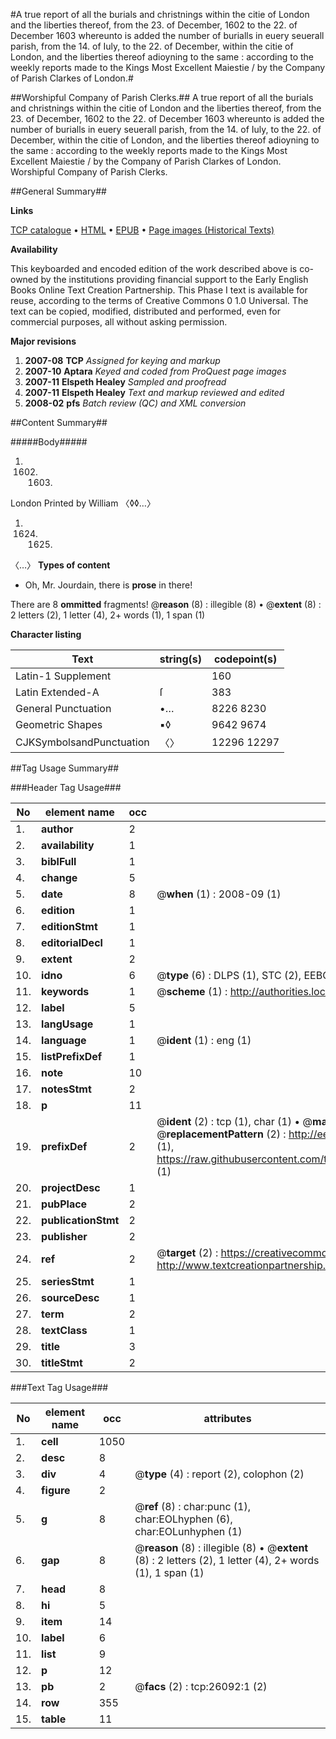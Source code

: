 #A true report of all the burials and christnings within the citie of London and the liberties thereof, from the 23. of December, 1602 to the 22. of December 1603 whereunto is added the number of burialls in euery seuerall parish, from the 14. of Iuly, to the 22. of December, within the citie of London, and the liberties thereof adioyning to the same : according to the weekly reports made to the Kings Most Excellent Maiestie / by the Company of Parish Clarkes of London.#

##Worshipful Company of Parish Clerks.##
A true report of all the burials and christnings within the citie of London and the liberties thereof, from the 23. of December, 1602 to the 22. of December 1603 whereunto is added the number of burialls in euery seuerall parish, from the 14. of Iuly, to the 22. of December, within the citie of London, and the liberties thereof adioyning to the same : according to the weekly reports made to the Kings Most Excellent Maiestie / by the Company of Parish Clarkes of London.
Worshipful Company of Parish Clerks.

##General Summary##

**Links**

[TCP catalogue](http://www.ota.ox.ac.uk/tcp/)  • 
[HTML](http://tei.it.ox.ac.uk/tcp/Texts-HTML/free/A06/A06253.html)  • 
[EPUB](http://tei.it.ox.ac.uk/tcp/Texts-EPUB/free/A06/A06253.epub) • 
[Page images (Historical Texts)](https://data.historicaltexts.jisc.ac.uk/view?pubId=eebo-23021730e&pageId=eebo-23021730e-26092-1)

**Availability**

This keyboarded and encoded edition of the
	       work described above is co-owned by the institutions
	       providing financial support to the Early English Books
	       Online Text Creation Partnership. This Phase I text is
	       available for reuse, according to the terms of Creative
	       Commons 0 1.0 Universal. The text can be copied,
	       modified, distributed and performed, even for
	       commercial purposes, all without asking permission.

**Major revisions**

1. __2007-08__ __TCP__ *Assigned for keying and markup*
1. __2007-10__ __Aptara__ *Keyed and coded from ProQuest page images*
1. __2007-11__ __Elspeth Healey__ *Sampled and proofread*
1. __2007-11__ __Elspeth Healey__ *Text and markup reviewed and edited*
1. __2008-02__ __pfs__ *Batch review (QC) and XML conversion*

##Content Summary##

#####Body#####

1. 1602. 1603.
London Printed by William 〈◊◊…〉
1. 1624. 1625.
〈…〉
**Types of content**

  * Oh, Mr. Jourdain, there is **prose** in there!

There are 8 **ommitted** fragments! 
 @__reason__ (8) : illegible (8)  •  @__extent__ (8) : 2 letters (2), 1 letter (4), 2+ words (1), 1 span (1)

**Character listing**


|Text|string(s)|codepoint(s)|
|---|---|---|
|Latin-1 Supplement| |160|
|Latin Extended-A|ſ|383|
|General Punctuation|•…|8226 8230|
|Geometric Shapes|▪◊|9642 9674|
|CJKSymbolsandPunctuation|〈〉|12296 12297|

##Tag Usage Summary##

###Header Tag Usage###

|No|element name|occ|attributes|
|---|---|---|---|
|1.|__author__|2||
|2.|__availability__|1||
|3.|__biblFull__|1||
|4.|__change__|5||
|5.|__date__|8| @__when__ (1) : 2008-09 (1)|
|6.|__edition__|1||
|7.|__editionStmt__|1||
|8.|__editorialDecl__|1||
|9.|__extent__|2||
|10.|__idno__|6| @__type__ (6) : DLPS (1), STC (2), EEBO-CITATION (1), OCLC (1), VID (1)|
|11.|__keywords__|1| @__scheme__ (1) : http://authorities.loc.gov/ (1)|
|12.|__label__|5||
|13.|__langUsage__|1||
|14.|__language__|1| @__ident__ (1) : eng (1)|
|15.|__listPrefixDef__|1||
|16.|__note__|10||
|17.|__notesStmt__|2||
|18.|__p__|11||
|19.|__prefixDef__|2| @__ident__ (2) : tcp (1), char (1)  •  @__matchPattern__ (2) : ([0-9\-]+):([0-9IVX]+) (1), (.+) (1)  •  @__replacementPattern__ (2) : http://eebo.chadwyck.com/downloadtiff?vid=$1&page=$2 (1), https://raw.githubusercontent.com/textcreationpartnership/Texts/master/tcpchars.xml#$1 (1)|
|20.|__projectDesc__|1||
|21.|__pubPlace__|2||
|22.|__publicationStmt__|2||
|23.|__publisher__|2||
|24.|__ref__|2| @__target__ (2) : https://creativecommons.org/publicdomain/zero/1.0/ (1), http://www.textcreationpartnership.org/docs/. (1)|
|25.|__seriesStmt__|1||
|26.|__sourceDesc__|1||
|27.|__term__|2||
|28.|__textClass__|1||
|29.|__title__|3||
|30.|__titleStmt__|2||


###Text Tag Usage###

|No|element name|occ|attributes|
|---|---|---|---|
|1.|__cell__|1050||
|2.|__desc__|8||
|3.|__div__|4| @__type__ (4) : report (2), colophon (2)|
|4.|__figure__|2||
|5.|__g__|8| @__ref__ (8) : char:punc (1), char:EOLhyphen (6), char:EOLunhyphen (1)|
|6.|__gap__|8| @__reason__ (8) : illegible (8)  •  @__extent__ (8) : 2 letters (2), 1 letter (4), 2+ words (1), 1 span (1)|
|7.|__head__|8||
|8.|__hi__|5||
|9.|__item__|14||
|10.|__label__|6||
|11.|__list__|9||
|12.|__p__|12||
|13.|__pb__|2| @__facs__ (2) : tcp:26092:1 (2)|
|14.|__row__|355||
|15.|__table__|11||
